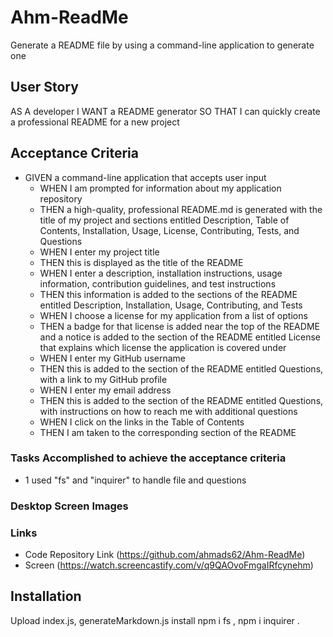 # Ahm-ReadMe 
Generate a README file by using a command-line application to generate one

## User Story
AS A developer
I WANT a README generator
SO THAT I can quickly create a professional README for a new project

## Acceptance Criteria 
*   GIVEN a command-line application that accepts user input
    * WHEN I am prompted for information about my application repository
    * THEN a high-quality, professional README.md is generated with the title of my project and sections entitled Description, Table of Contents, Installation, Usage,
      License, Contributing, Tests, and Questions
    * WHEN I enter my project title
    * THEN this is displayed as the title of the README
    * WHEN I enter a description, installation instructions, usage information, contribution guidelines, and test instructions
    * THEN this information is added to the sections of the README entitled Description, Installation, Usage, Contributing, and Tests
    * WHEN I choose a license for my application from a list of options
    * THEN a badge for that license is added near the top of the README and a notice is added to the section of the README entitled License that explains which license
      the application is covered under
    * WHEN I enter my GitHub username
    * THEN this is added to the section of the README entitled Questions, with a link to my GitHub profile
    * WHEN I enter my email address
    * THEN this is added to the section of the README entitled Questions, with instructions on how to reach me with additional questions
    * WHEN I click on the links in the Table of Contents
    * THEN I am taken to the corresponding section of the README
    
### Tasks Accomplished to achieve the acceptance criteria 
*   1 used "fs" and "inquirer" to handle file and questions

### Desktop Screen Images

### Links
* Code Repository Link  (https://github.com/ahmads62/Ahm-ReadMe)
* Screen  (https://watch.screencastify.com/v/q9QAOvoFmgaIRfcynehm)

## Installation
Upload index.js, generateMarkdown.js install npm i fs , npm i inquirer .